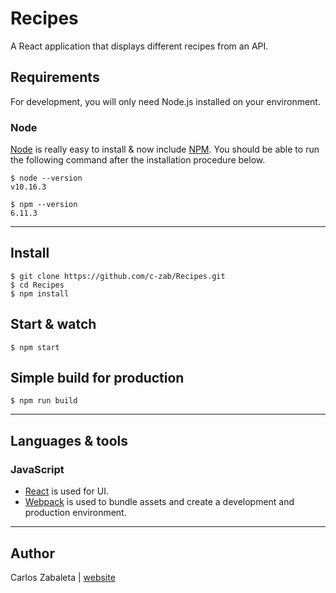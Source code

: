# Recipes

A React application that displays different recipes from an API.

## Requirements

For development, you will only need Node.js installed on your environment.

### Node

[Node](http://nodejs.org/) is really easy to install & now include [NPM](https://npmjs.org/).
You should be able to run the following command after the installation procedure
below.

    $ node --version
    v10.16.3

    $ npm --version
    6.11.3

---

## Install

    $ git clone https://github.com/c-zab/Recipes.git
    $ cd Recipes
    $ npm install

## Start & watch

    $ npm start

## Simple build for production

    $ npm run build

---

## Languages & tools

### JavaScript

- [React](http://facebook.github.io/react) is used for UI.
- [Webpack](https://webpack.js.org/) is used to bundle assets and create a development and production environment.

---

## Author

Carlos Zabaleta | [website](http://czabalet.com/)
